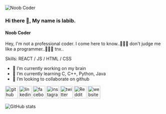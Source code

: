 ![Noob Coder](https://scontent.fdac10-1.fna.fbcdn.net/v/t1.6435-9/fr/cp0/e15/q65/241649742_400212771709677_3960299591511542651_n.jpg?_nc_cat=107&ccb=1-5&_nc_sid=110474&efg=eyJpIjoiYiJ9&_nc_eui2=AeGaOoowaPfT3OfHp3ClphRG6OPAEUt5_VXo48ARS3n9VUulRM27QSiugkuYY8YZMDn9p9LlSCDPzuf1PhgWYZ1h&_nc_ohc=mM2_6zrBOwUAX9L75mp&_nc_ht=scontent.fdac10-1.fna&oh=b2e6999a3190c7d0aa1619c044f8bdca&oe=6163499A)

### Hi there 👋, My name is labib.
#### Noob Coder
Hey, I'm not a professional coder.
I come here to know..🤗🤗🤗
don't judge me like a programmer..🙁🙁🙁
tnx..

Skills: REACT / JS / HTML / CSS

- 🔭 I’m currently working on my brain 
- 🌱 I’m currently learning C, C++, Python, Java 
- 👯 I’m looking to collaborate on github 


[<img src='https://cdn.jsdelivr.net/npm/simple-icons@3.0.1/icons/github.svg' alt='github' height='40'>](https://github.com/pylabib)  [<img src='https://cdn.jsdelivr.net/npm/simple-icons@3.0.1/icons/linkedin.svg' alt='linkedin' height='40'>](https://www.linkedin.com/in/pylabib/)  [<img src='https://cdn.jsdelivr.net/npm/simple-icons@3.0.1/icons/facebook.svg' alt='facebook' height='40'>](https://www.facebook.com/pylabib)  [<img src='https://cdn.jsdelivr.net/npm/simple-icons@3.0.1/icons/instagram.svg' alt='instagram' height='40'>](https://www.instagram.com/myself.labib/)  [<img src='https://cdn.jsdelivr.net/npm/simple-icons@3.0.1/icons/twitter.svg' alt='twitter' height='40'>](https://twitter.com/pylabib)  [<img src='https://cdn.jsdelivr.net/npm/simple-icons@3.0.1/icons/reddit.svg' alt='Reddit' height='40'>](https://www.reddit.com/user/pylabib)  [<img src='https://cdn.jsdelivr.net/npm/simple-icons@3.0.1/icons/icloud.svg' alt='website' height='40'>](pylabib.github.io/labib)  

![GitHub stats](https://github-readme-stats.vercel.app/api?username=pylabib&show_icons=true)  
